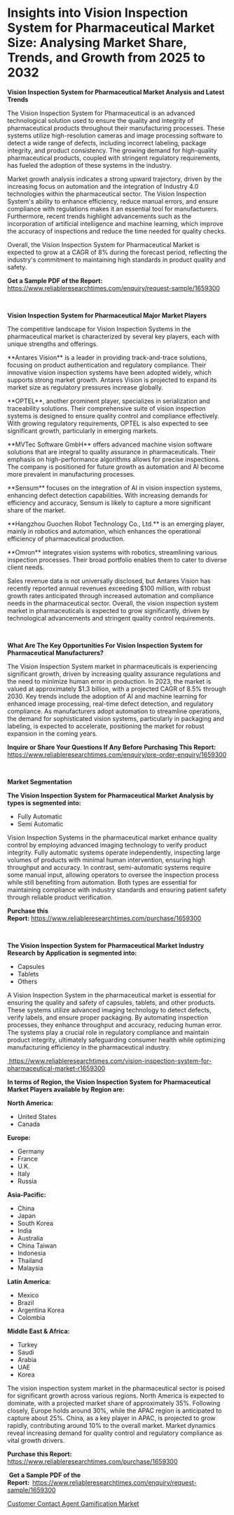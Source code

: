 <p><h1>Insights into Vision Inspection System for Pharmaceutical Market Size: Analysing Market Share, Trends, and Growth from 2025 to 2032</h1></p><p><strong>Vision Inspection System for Pharmaceutical Market Analysis and Latest Trends</strong></p>
<p><p>The Vision Inspection System for Pharmaceutical is an advanced technological solution used to ensure the quality and integrity of pharmaceutical products throughout their manufacturing processes. These systems utilize high-resolution cameras and image processing software to detect a wide range of defects, including incorrect labeling, package integrity, and product consistency. The growing demand for high-quality pharmaceutical products, coupled with stringent regulatory requirements, has fueled the adoption of these systems in the industry.</p><p>Market growth analysis indicates a strong upward trajectory, driven by the increasing focus on automation and the integration of Industry 4.0 technologies within the pharmaceutical sector. The Vision Inspection System's ability to enhance efficiency, reduce manual errors, and ensure compliance with regulations makes it an essential tool for manufacturers. Furthermore, recent trends highlight advancements such as the incorporation of artificial intelligence and machine learning, which improve the accuracy of inspections and reduce the time needed for quality checks.</p><p>Overall, the Vision Inspection System for Pharmaceutical Market is expected to grow at a CAGR of 8% during the forecast period, reflecting the industry's commitment to maintaining high standards in product quality and safety.</p></p>
<p><strong>Get a Sample PDF of the Report:&nbsp;</strong> <a href="https://www.reliableresearchtimes.com/enquiry/request-sample/1659300?utm_campaign=3170&utm_medium=2&utm_source=Github&utm_content=ia&utm_term=23032025&utm_id=vision-inspection-system-for-pharmaceutical">https://www.reliableresearchtimes.com/enquiry/request-sample/1659300</a></p>
<p>&nbsp;</p>
<p><strong>Vision Inspection System for Pharmaceutical Major Market Players</strong></p>
<p><p>The competitive landscape for Vision Inspection Systems in the pharmaceutical market is characterized by several key players, each with unique strengths and offerings.</p><p>**Antares Vision** is a leader in providing track-and-trace solutions, focusing on product authentication and regulatory compliance. Their innovative vision inspection systems have been adopted widely, which supports strong market growth. Antares Vision is projected to expand its market size as regulatory pressures increase globally.</p><p>**OPTEL**, another prominent player, specializes in serialization and traceability solutions. Their comprehensive suite of vision inspection systems is designed to ensure quality control and compliance effectively. With growing regulatory requirements, OPTEL is also expected to see significant growth, particularly in emerging markets.</p><p>**MVTec Software GmbH** offers advanced machine vision software solutions that are integral to quality assurance in pharmaceuticals. Their emphasis on high-performance algorithms allows for precise inspections. The company is positioned for future growth as automation and AI become more prevalent in manufacturing processes.</p><p>**Sensum** focuses on the integration of AI in vision inspection systems, enhancing defect detection capabilities. With increasing demands for efficiency and accuracy, Sensum is likely to capture a more significant share of the market.</p><p>**Hangzhou Guochen Robot Technology Co., Ltd.** is an emerging player, mainly in robotics and automation, which enhances the operational efficiency of pharmaceutical production. </p><p>**Omron** integrates vision systems with robotics, streamlining various inspection processes. Their broad portfolio enables them to cater to diverse client needs.</p><p>Sales revenue data is not universally disclosed, but Antares Vision has recently reported annual revenues exceeding $100 million, with robust growth rates anticipated through increased automation and compliance needs in the pharmaceutical sector. Overall, the vision inspection system market in pharmaceuticals is expected to grow significantly, driven by technological advancements and stringent quality control requirements.</p></p>
<p>&nbsp;</p>
<p><strong>What Are The Key Opportunities For Vision Inspection System for Pharmaceutical Manufacturers?</strong></p>
<p><p>The Vision Inspection System market in pharmaceuticals is experiencing significant growth, driven by increasing quality assurance regulations and the need to minimize human error in production. In 2023, the market is valued at approximately $1.3 billion, with a projected CAGR of 8.5% through 2030. Key trends include the adoption of AI and machine learning for enhanced image processing, real-time defect detection, and regulatory compliance. As manufacturers adopt automation to streamline operations, the demand for sophisticated vision systems, particularly in packaging and labeling, is expected to accelerate, positioning the market for robust expansion in the coming years.</p></p>
<p><strong>Inquire or Share Your Questions If Any Before Purchasing This Report:</strong> <a href="https://www.reliableresearchtimes.com/enquiry/pre-order-enquiry/1659300?utm_campaign=3170&utm_medium=2&utm_source=Github&utm_content=ia&utm_term=23032025&utm_id=vision-inspection-system-for-pharmaceutical">https://www.reliableresearchtimes.com/enquiry/pre-order-enquiry/1659300</a></p>
<p>&nbsp;</p>
<p><strong>Market Segmentation</strong></p>
<p><strong>The Vision Inspection System for Pharmaceutical Market Analysis by types is segmented into:</strong></p>
<p><ul><li>Fully Automatic</li><li>Semi Automatic</li></ul></p>
<p><p>Vision Inspection Systems in the pharmaceutical market enhance quality control by employing advanced imaging technology to verify product integrity. Fully automatic systems operate independently, inspecting large volumes of products with minimal human intervention, ensuring high throughput and accuracy. In contrast, semi-automatic systems require some manual input, allowing operators to oversee the inspection process while still benefiting from automation. Both types are essential for maintaining compliance with industry standards and ensuring patient safety through reliable product verification.</p></p>
<p><strong>Purchase this Report:&nbsp;</strong><a href="https://www.reliableresearchtimes.com/purchase/1659300?utm_campaign=3170&utm_medium=2&utm_source=Github&utm_content=ia&utm_term=23032025&utm_id=vision-inspection-system-for-pharmaceutical">https://www.reliableresearchtimes.com/purchase/1659300</a></p>
<p>&nbsp;</p>
<p><strong>The Vision Inspection System for Pharmaceutical Market Industry Research by Application is segmented into:</strong></p>
<p><ul><li>Capsules</li><li>Tablets</li><li>Others</li></ul></p>
<p><p>A Vision Inspection System in the pharmaceutical market is essential for ensuring the quality and safety of capsules, tablets, and other products. These systems utilize advanced imaging technology to detect defects, verify labels, and ensure proper packaging. By automating inspection processes, they enhance throughput and accuracy, reducing human error. The systems play a crucial role in regulatory compliance and maintain product integrity, ultimately safeguarding consumer health while optimizing manufacturing efficiency in the pharmaceutical industry.</p></p>
<p><a href="https://www.reliableresearchtimes.com/vision-inspection-system-for-pharmaceutical-market-r1659300?utm_campaign=3170&utm_medium=2&utm_source=Github&utm_content=ia&utm_term=23032025&utm_id=vision-inspection-system-for-pharmaceutical">&nbsp;https://www.reliableresearchtimes.com/vision-inspection-system-for-pharmaceutical-market-r1659300</a></p>
<p><strong>In terms of Region, the Vision Inspection System for Pharmaceutical Market Players available by Region are:</strong></p>
<p>
    <p> <strong> North America: </strong>
        <ul>
            <li>United States</li>
            <li>Canada</li>
        </ul>
        </p> 
    <p> <strong> Europe: </strong>
        <ul>
            <li>Germany</li>
            <li>France</li>
            <li>U.K.</li>
            <li>Italy</li>
            <li>Russia</li>
        </ul>
        </p> 
    <p> <strong> Asia-Pacific: </strong>
        <ul>
            <li>China</li>
            <li>Japan</li>
            <li>South Korea</li>
            <li>India</li>
            <li>Australia</li>
            <li>China Taiwan</li>
            <li>Indonesia</li>
            <li>Thailand</li>
            <li>Malaysia</li>
        </ul>
        </p> 
    <p> <strong> Latin America: </strong>
        <ul>
            <li>Mexico</li>
            <li>Brazil</li>
            <li>Argentina Korea</li>
            <li>Colombia</li>
        </ul>
        </p> 
    <p> <strong> Middle East & Africa: </strong>
        <ul>
            <li>Turkey</li>
            <li>Saudi</li>
            <li>Arabia</li>
            <li>UAE</li>
            <li>Korea</li>
        </ul>
    </p>
    </p>
<p><p>The vision inspection system market in the pharmaceutical sector is poised for significant growth across various regions. North America is expected to dominate, with a projected market share of approximately 35%. Following closely, Europe holds around 30%, while the APAC region is anticipated to capture about 25%. China, as a key player in APAC, is projected to grow rapidly, contributing around 10% to the overall market. Market dynamics reveal increasing demand for quality control and regulatory compliance as vital growth drivers.</p></p>
<p><strong>Purchase this Report: </strong><a href="https://www.reliableresearchtimes.com/purchase/1659300?utm_campaign=3170&utm_medium=2&utm_source=Github&utm_content=ia&utm_term=23032025&utm_id=vision-inspection-system-for-pharmaceutical">https://www.reliableresearchtimes.com/purchase/1659300</a></p>
<p>&nbsp;<strong>Get a Sample PDF of the Report:&nbsp;&nbsp;</strong><a href="https://www.reliableresearchtimes.com/enquiry/request-sample/1659300?utm_campaign=3170&utm_medium=2&utm_source=Github&utm_content=ia&utm_term=23032025&utm_id=vision-inspection-system-for-pharmaceutical">https://www.reliableresearchtimes.com/enquiry/request-sample/1659300</a></p>
<p><strong></strong></p>
<p><p><a href="https://github.com/hedbomkrahe/Market-Research-Report-List-1/blob/main/customer-contact-agent-gamification-market.md?utm_campaign=3170&utm_medium=2&utm_source=Github&utm_content=ia&utm_term=23032025&utm_id=vision-inspection-system-for-pharmaceutical">Customer Contact Agent Gamification Market</a></p></p>